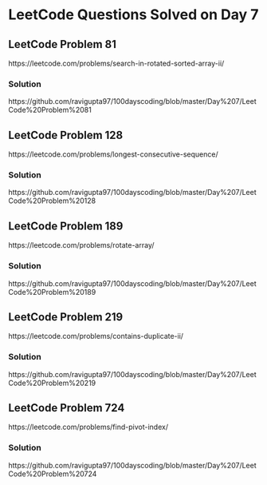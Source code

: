 # LeetCode Questions Solved on Day 7

<h2>LeetCode Problem 81</h2>  https://leetcode.com/problems/search-in-rotated-sorted-array-ii/
<h3>Solution</h3>  https://github.com/ravigupta97/100dayscoding/blob/master/Day%207/LeetCode%20Problem%2081

<h2>LeetCode Problem 128</h2>  https://leetcode.com/problems/longest-consecutive-sequence/
<h3>Solution</h3>  https://github.com/ravigupta97/100dayscoding/blob/master/Day%207/LeetCode%20Problem%20128

<h2>LeetCode Problem 189</h2>  https://leetcode.com/problems/rotate-array/ 
<h3>Solution</h3>  https://github.com/ravigupta97/100dayscoding/blob/master/Day%207/LeetCode%20Problem%20189

<h2>LeetCode Problem 219</h2>  https://leetcode.com/problems/contains-duplicate-ii/
<h3>Solution</h3>  https://github.com/ravigupta97/100dayscoding/blob/master/Day%207/LeetCode%20Problem%20219 

<h2>LeetCode Problem 724</h2>  https://leetcode.com/problems/find-pivot-index/
<h3>Solution</h3>  https://github.com/ravigupta97/100dayscoding/blob/master/Day%207/LeetCode%20Problem%20724

